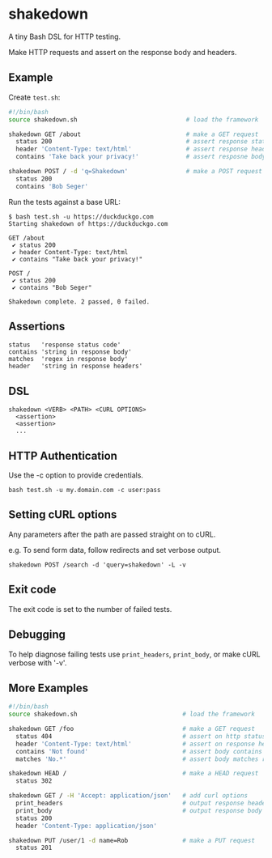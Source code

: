 # shakedown

A tiny Bash DSL for HTTP testing.

Make HTTP requests and assert on the response body and headers.

## Example

Create `test.sh`:
```bash
#!/bin/bash
source shakedown.sh                              # load the framework

shakedown GET /about                             # make a GET request
  status 200                                     # assert response status is 200
  header 'Content-Type: text/html'               # assert response header exists
  contains 'Take back your privacy!'             # assert resposne body contains string

shakedown POST / -d 'q=Shakedown'                # make a POST request with form data
  status 200                                
  contains 'Bob Seger'
```

Run the tests against a base URL:
```
$ bash test.sh -u https://duckduckgo.com
Starting shakedown of https://duckduckgo.com

GET /about
 ✔ status 200
 ✔ header Content-Type: text/html
 ✔ contains "Take back your privacy!"

POST /
 ✔ status 200
 ✔ contains "Bob Seger"

Shakedown complete. 2 passed, 0 failed.
```

## Assertions

```
status   'response status code'
contains 'string in response body'
matches  'regex in response body'
header   'string in response headers'
```

## DSL
```
shakedown <VERB> <PATH> <CURL OPTIONS>
  <assertion>
  <assertion>
  ...
```

## HTTP Authentication

Use the -c option to provide credentials.

```bash test.sh -u my.domain.com -c user:pass```


## Setting cURL options

Any parameters after the path are passed straight on to cURL.

e.g. To send form data, follow redirects and set verbose output.

```shakedown POST /search -d 'query=shakedown' -L -v```


## Exit code

The exit code is set to the number of failed tests.


## Debugging

To help diagnose failing tests use ```print_headers```, ```print_body```, or make cURL verbose with '-v'.

## More Examples

```bash
#!/bin/bash
source shakedown.sh                             # load the framework

shakedown GET /foo                              # make a GET request
  status 404                                    # assert on http status code
  header 'Content-Type: text/html'              # assert on response header
  contains 'Not found'                          # assert body contains string
  matches 'No.*'                                # assert body matches regex

shakedown HEAD /                                # make a HEAD request
  status 302

shakedown GET / -H 'Accept: application/json'   # add curl options
  print_headers                                 # output response headers for debugging
  print_body                                    # output response body for debugging
  status 200
  header 'Content-Type: application/json'

shakedown PUT /user/1 -d name=Rob               # make a PUT request
  status 201
```
